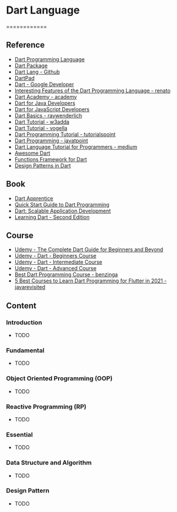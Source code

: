 # Dart Language
============


## Reference

* [Dart Programming Language](https://dart.dev/)
* [Dart Package](https://pub.dev/)
* [Dart Lang - Github](https://github.com/dart-lang)
* [DartPad](https://dartpad.dev/?null_safety=true)
* [Dart - Google Developer](https://developers.google.com/learn/topics/dart)
* [Interesting Features of the Dart Programming Language - renato](https://renato.athaydes.com/posts/interesting-dart-features.html)
* [Dart Academy - academy](https://dart.academy/)
* [Dart for Java Developers](https://codelabs.developers.google.com/codelabs/from-java-to-dart#0)
* [Dart for JavaScript Developers](https://blog.risingstack.com/learn-dart-language-beginner-tutorial/)
* [Dart Basics - raywenderlich](https://www.raywenderlich.com/22685966-dart-basics)
* [Dart Tutorial - w3adda](https://www.w3adda.com/dart-tutorial)
* [Dart Tutorial - vogella](https://www.vogella.com/tutorials/Dart/article.html)
* [Dart Programming Tutorial - tutorialspoint](https://www.tutorialspoint.com/dart_programming/index.htm)
* [Dart Programming - javatpoint](https://www.javatpoint.com/flutter-dart-programming)
* [Dart Language Tutorial for Programmers - medium](https://medium0.com/m/global-identity?redirectUrl=https%3A%2F%2Fthinkdiff.net%2Fdart-language-tutorial-for-programmers-e1ff2c8b7d86)
* [Awesome Dart](https://github.com/yissachar/awesome-dart)
* [Functions Framework for Dart](https://github.com/GoogleCloudPlatform/functions-framework-dart)
* [Design Patterns in Dart](https://github.com/scottt2/design-patterns-in-dart)


## Book

* [Dart Apprentice](00-book/Dart%20Apprentice%20First%20Edition.pdf)
* [Quick Start Guide to Dart Programming](00-book/Quick%20Start%20Guide%20to%20Dart%20Programming%20Create%20High-Performance%20Applications%20for%20the%20Web%20and%20Mobile%20by%20Sanjib%20Sinha.pdf)
* [Dart: Scalable Application Development](00-book/Dart%20Scalable%20Application%20Development%20(Learning%20Path)%20by%20Davy%20Mitchell%20Sergey%20Akopkokhyants%20Ivo%20Balbaert.pdf)
* [Learning Dart - Second Edition](00-book/Learning%20Dart%20Second%20Edition%20by%20Ivo%20Balbaert%20and%20Dzenan%20Ridjanovic.pdf)


## Course

* [Udemy - The Complete Dart Guide for Beginners and Beyond](https://drive.google.com/file/d/1WrcXnGEUBkhHyzXL0UtrLe4Hyt2axwE_/view)
* [Udemy - Dart - Beginners Course](https://www.oreilly.com/library/view/dart-a/9781789619379/)
* [Udemy - Dart - Intermediate Course](https://www.oreilly.com/videos/dart-an/9781789617801/)
* [Udemy - Dart - Advanced Course](https://www.oreilly.com/videos/dart-an/9781789614350/)
* [Best Dart Programming Course - benzinga](https://www.benzinga.com/money/best-dart-programming-courses/)
* [5 Best Courses to Learn Dart Programming for Flutter in 2021 - javarevisited](https://javarevisited.blogspot.com/2020/01/top-5-courses-to-learn-dart-programming.html#axzz73uCp7myd)


## Content

### Introduction

* TODO


### Fundamental

* TODO


### Object Oriented Programming (OOP)

* TODO


### Reactive Programming (RP)

* TODO


### Essential

* TODO


### Data Structure and Algorithm

* TODO


### Design Pattern

* TODO


